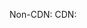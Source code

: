Non-CDN: <script src="https://rawgit.com/jankcat/misc-scripts/master/nedry/index.js"></script>
CDN: <script src="https://cdn.rawgit.com/jankcat/misc-scripts/master/nedry/index.js"></script>
